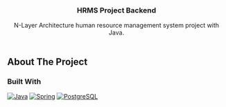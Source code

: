 <p align="center">
  <h3 align="center">HRMS Project Backend</h3>
  <p align="center">
    N-Layer Architecture human resource management system project with Java.
    <br />
    <br />
  </p>
</p>

## About The Project

### Built With

[![Java](https://img.shields.io/badge/Java-ED8B00?style=for-the-badge&logo=java&logoColor=white)](https://www.java.com/)
[![Spring](https://img.shields.io/badge/Spring-6DB33F?style=for-the-badge&logo=spring&logoColor=white)](https://spring.io/)
[![PostgreSQL](https://img.shields.io/badge/PostgreSQL-316192?style=for-the-badge&logo=postgresql&logoColor=white)](https://www.postgresql.org/)
